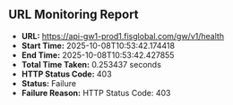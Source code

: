 ## URL Monitoring Report

- **URL:** https://api-gw1-prod1.fisglobal.com/gw/v1/health
- **Start Time:** 2025-10-08T10:53:42.174418
- **End Time:** 2025-10-08T10:53:42.427855
- **Total Time Taken:** 0.253437 seconds
- **HTTP Status Code:** 403
- **Status:** Failure
- **Failure Reason:** HTTP Status Code: 403

